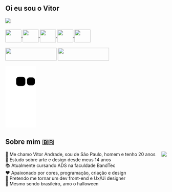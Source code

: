 
## Oi eu sou o Vitor

 <div>
  <a href="https://github.com/AmVittor">
  <img height="180em" src="https://github-readme-stats.vercel.app/api?username=AmVittor&show_icons=true&theme=tokyonight&include_all_commits=true&count_private=true"/>
  <div align="right">
   

   </div>
</div>
<div style="display: inline_block"><br>
  <img align="center" height="40" width="50"  src="https://cdn.jsdelivr.net/gh/devicons/devicon/icons/html5/html5-original.svg">
  <img align="center" height="40" width="50"  src="https://cdn.jsdelivr.net/gh/devicons/devicon/icons/photoshop/photoshop-plain.svg">
  <img align="center" height="40" width="50" src="https://cdn.jsdelivr.net/gh/devicons/devicon/icons/illustrator/illustrator-plain.svg">
  <img align="center" height="40" width="50" src="https://cdn.jsdelivr.net/gh/devicons/devicon/icons/figma/figma-original.svg">
  <img align="center"  height="40" width="50" src="https://cdn.jsdelivr.net/gh/devicons/devicon/icons/javascript/javascript-original.svg"> <br> <br>
  
</div>
 
  <div>
   <a  href="https://www.linkedin.com/in/vitor-de-andrade-moreira-0a68441a7/" target="_blank"><img src="https://img.shields.io/badge/-LinkedIn-%230077B5?style=for-the-badge&logo=linkedin&logoColor=white" target="_blank" width="160" height="40"></a> 
<a href="https://www.behance.net/vitoram" target="_blank"><img src="https://aleen42.github.io/badges/src/behance.svg" width="160" height="40"></a> 


 ![Snake animation](https://github.com/AmVittor/AmVittor/blob/output/github-contribution-grid-snake.svg)

  </div>
 
 ## Sobre mim 🇧🇷
 
 <div style="float-left">
    <img align="right" height="320" src="https://share-cdn.picrew.me/shareImg/org/202109/1242662_akjg3B4U.png">
 
</div>
👋 Me chamo Vitor Andrade, sou de São Paulo, homem e tenho 20 anos <br>
🎨 Estudo sobre arte e design desde meus 14 anos <br>
📚 Atualmente cursando ADS na faculdade BandTec <br>
❤️ Apaixonado por cores, programação, criação e design <br>
🔮 Pretendo me tornar um dev front-end e Ux/Ui designer <br>
🎃 Mesmo sendo brasileiro, amo o halloween
 
 
 






